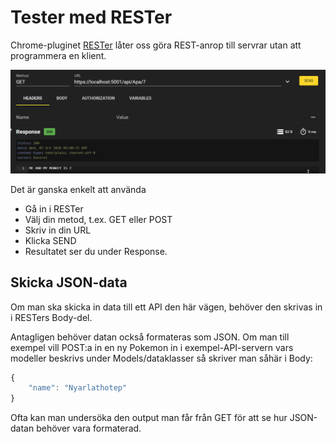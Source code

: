 # Tester med RESTer

Chrome-pluginet [RESTer](https://chrome.google.com/webstore/detail/rester/eejfoncpjfgmeleakejdcanedmefagga) låter oss göra REST-anrop till servrar utan att programmera en klient.

![](../../../.gitbook/assets/image%20%2828%29.png)

Det är ganska enkelt att använda

* Gå in i RESTer
* Välj din metod, t.ex. GET eller POST
* Skriv in din URL
* Klicka SEND
* Resultatet ser du under Response.

## Skicka JSON-data

Om man ska skicka in data till ett API den här vägen, behöver den skrivas in i RESTers Body-del. 

Antagligen behöver datan också formateras som JSON. Om man till exempel vill POST:a in en ny Pokemon in i exempel-API-servern vars modeller beskrivs under Models/dataklasser så skriver man såhär i Body:

```javascript
{
    "name": "Nyarlathotep"
}
```

Ofta kan man undersöka den output man får från GET för att se hur JSON-datan behöver vara formaterad.

